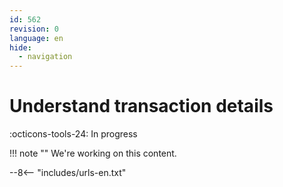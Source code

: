 ```yaml
---
id: 562
revision: 0
language: en
hide:
  - navigation
---
```


# Understand transaction details

 :octicons-tools-24: In progress

!!! note ""
     We're working on this content.

--8<-- "includes/urls-en.txt"
